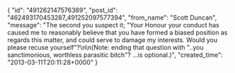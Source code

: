  {
   "id": "491262147576389",
   "post_id": "462493170453287_491252097577394",
   "from_name": "Scott Duncan",
   "message": "The second you suspect it; \"Your Honour your conduct has caused me to reasonably believe that you have formed a biased position as regards this matter, and could serve to damage my interests. Would you please recuse yourself\"?\n\n(Note: ending that question with \"..you sanctimonious, worthless parasitic bitch\"? ...is optional.)",
   "created_time": "2013-03-11T20:11:28+0000"
 }

